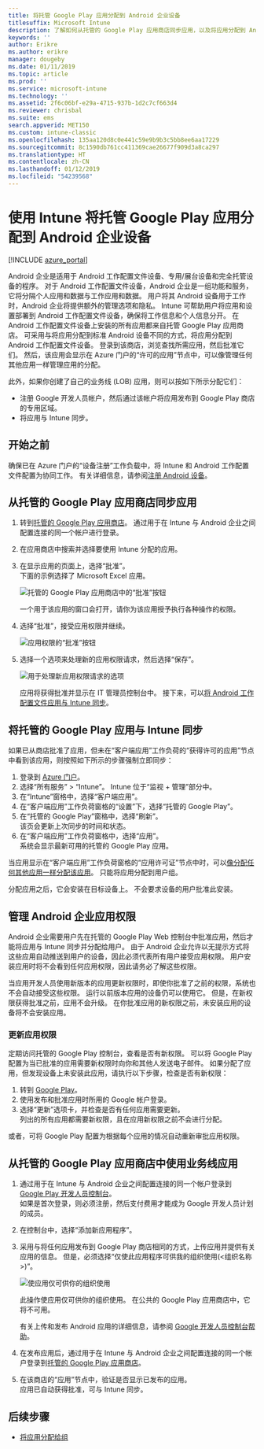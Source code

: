 ```yaml
---
title: 将托管 Google Play 应用分配到 Android 企业设备
titlesuffix: Microsoft Intune
description: 了解如何从托管的 Google Play 应用商店同步应用，以及将应用分配到 Android 企业设备。
keywords: ''
author: Erikre
ms.author: erikre
manager: dougeby
ms.date: 01/11/2019
ms.topic: article
ms.prod: ''
ms.service: microsoft-intune
ms.technology: ''
ms.assetid: 2f6c06bf-e29a-4715-937b-1d2c7cf663d4
ms.reviewer: chrisbal
ms.suite: ems
search.appverid: MET150
ms.custom: intune-classic
ms.openlocfilehash: 135aa120d8c0e441c59e9b9b3c5bb8ee6aa17229
ms.sourcegitcommit: 8c1590db761cc411369cae26677f909d3a8ca297
ms.translationtype: HT
ms.contentlocale: zh-CN
ms.lasthandoff: 01/12/2019
ms.locfileid: "54239568"
---
```

# <a name="assign-managed-google-play-apps-to-android-enterprise-devices-with-intune"></a>使用 Intune 将托管 Google Play 应用分配到 Android 企业设备

[!INCLUDE [azure_portal](./includes/azure_portal.md)]

Android 企业是适用于 Android 工作配置文件设备、专用/展台设备和完全托管设备的程序。 对于 Android 工作配置文件设备，Android 企业是一组功能和服务，它将分隔个人应用和数据与工作应用和数据。 用户将其 Android 设备用于工作时，Android 企业将提供额外的管理选项和隐私。 Intune 可帮助用户将应用和设置部署到 Android 工作配置文件设备，确保将工作信息和个人信息分开。 在 Android 工作配置文件设备上安装的所有应用都来自托管 Google Play 应用商店。 可采用与将应用分配到标准 Android 设备不同的方式，将应用分配到 Android 工作配置文件设备。 登录到该商店，浏览查找所需应用，然后批准它们。 然后，该应用会显示在 Azure 门户的“许可的应用”节点中，可以像管理任何其他应用一样管理应用的分配。

此外，如果你创建了自己的业务线 (LOB) 应用，则可以按如下所示分配它们：
- 注册 Google 开发人员帐户，然后通过该帐户将应用发布到 Google Play 商店的专用区域。
- 将应用与 Intune 同步。

## <a name="before-you-start"></a>开始之前

确保已在 Azure 门户的“设备注册”工作负载中，将 Intune 和 Android 工作配置文件配置为协同工作。 有关详细信息，请参阅[注册 Android 设备](android-work-profile-enroll.md)。

## <a name="synchronize-an-app-from-the-managed-google-play-store"></a>从托管的 Google Play 应用商店同步应用

1. 转到[托管的 Google Play 应用商店](https://play.google.com/work)。 通过用于在 Intune 与 Android 企业之间配置连接的同一个帐户进行登录。
2. 在应用商店中搜索并选择要使用 Intune 分配的应用。
3. 在显示应用的页面上，选择“批准”。  
    下面的示例选择了 Microsoft Excel 应用。

    ![托管的 Google Play 应用商店中的“批准”按钮](media/approve.png)
    
   一个用于该应用的窗口会打开，请你为该应用授予执行各种操作的权限。 

4. 选择“批准”，接受应用权限并继续。

    ![应用权限的“批准”按钮](media/approve-app-permissions.png)

5. 选择一个选项来处理新的应用权限请求，然后选择“保存”。

    ![用于处理新应用权限请求的选项](media/approve-app-settings.png)

    应用将获得批准并显示在 IT 管理员控制台中。 接下来，可以[将 Android 工作配置文件应用与 Intune 同步](apps-add-android-for-work.md#sync-a-managed-google-play-app-with-intune)。 

## <a name="sync-a-managed-google-play-app-with-intune"></a>将托管的 Google Play 应用与 Intune 同步

如果已从商店批准了应用，但未在“客户端应用”工作负荷的“获得许可的应用”节点中看到该应用，则按照如下所示的步骤强制立即同步：

1. 登录到 [Azure 门户](https://portal.azure.com)。
2. 选择“所有服务” > “Intune”。 Intune 位于“监视 + 管理”部分中。
3. 在“Intune”窗格中，选择“客户端应用”。
4. 在“客户端应用”工作负荷窗格的“设置”下，选择“托管的 Google Play”。
5. 在“托管的 Google Play”窗格中，选择“刷新”。  
    该页会更新上次同步的时间和状态。
6. 在“客户端应用”工作负荷窗格中，选择“应用”。  
    系统会显示最新可用的托管的 Google Play 应用。

当应用显示在“客户端应用”工作负荷窗格的“应用许可证”节点中时，可以[像分配任何其他应用一样分配该应用](/intune-azure/manage-apps/deploy-apps)。 只能将应用分配到用户组。

分配应用之后，它会安装在目标设备上。 不会要求设备的用户批准此安装。

## <a name="manage-android-enterprise-app-permissions"></a>管理 Android 企业应用权限
Android 企业需要用户先在托管的 Google Play Web 控制台中批准应用，然后才能将应用与 Intune 同步并分配给用户。 由于 Android 企业允许以无提示方式将这些应用自动推送到用户的设备，因此必须代表所有用户接受应用权限。 用户安装应用时将不会看到任何应用权限，因此请务必了解这些权限。

当应用开发人员使用新版本的应用更新权限时，即使你批准了之前的权限，系统也不会自动接受这些权限。 运行以前版本应用的设备仍可以使用它。 但是，在新权限获得批准之前，应用不会升级。 在你批准应用的新权限之前，未安装应用的设备将不会安装应用。

### <a name="update-app-permissions"></a>更新应用权限

定期访问托管的 Google Play 控制台，查看是否有新权限。 可以将 Google Play 配置为当已批准的应用需要新权限时向你和其他人发送电子邮件。 如果分配了应用，但发现设备上未安装此应用，请执行以下步骤，检查是否有新权限：

1. 转到 [Google Play](https://play.google.com/work)。
2. 使用发布和批准应用时所用的 Google 帐户登录。
3. 选择“更新”选项卡，并检查是否有任何应用需要更新。  
    列出的所有应用都需要新权限，且在应用新权限之前不会进行分配。

或者，可将 Google Play 配置为根据每个应用的情况自动重新审批应用权限。 

## <a name="working-with-a-line-of-business-app-from-the-managed-google-play-store"></a>从托管的 Google Play 应用商店中使用业务线应用

1. 通过用于在 Intune 与 Android 企业之间配置连接的同一个帐户登录到 [Google Play 开发人员控制台](https://play.google.com/apps/publish)。  
    如果是首次登录，则必须注册，然后支付费用才能成为 Google 开发人员计划的成员。
2. 在控制台中，选择“添加新应用程序”。
3. 采用与将任何应用发布到 Google Play 商店相同的方式，上传应用并提供有关应用的信息。 但是，必须选择“仅使此应用程序可供我的组织使用(<组织名称>)”。

    ![使应用仅可供你的组织使用](media/restrict.png)

    此操作使应用仅可供你的组织使用。 在公共的 Google Play 应用商店中，它将不可用。

    有关上传和发布 Android 应用的详细信息，请参阅 [Google 开发人员控制台帮助](https://support.google.com/googleplay/android-developer/answer/113469)。
4. 在发布应用后，通过用于在 Intune 与 Android 企业之间配置连接的同一个帐户登录到[托管的 Google Play 应用商店](https://play.google.com/work)。
5. 在该商店的“应用”节点中，验证是否显示已发布的应用。  
    应用已自动获得批准，可与 Intune 同步。

## <a name="next-steps"></a>后续步骤

- [将应用分配给组](apps-deploy.md) 

